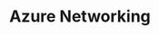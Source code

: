 ---
title: "Azure Networking"
description: "Content that covers topics about Microsoft Azure Networking."
slug: "auzre"
image: "thumbnail-small.png"
style:
    background: "#0072C6"
    color: "#fff"
---